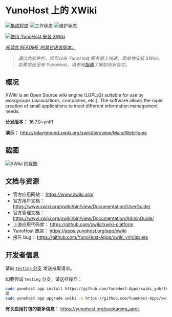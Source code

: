 <!--
注意：此 README 由 <https://github.com/YunoHost/apps/tree/master/tools/readme_generator> 自动生成
请勿手动编辑。
-->

# YunoHost 上的 XWiki

[![集成程度](https://dash.yunohost.org/integration/xwiki.svg)](https://ci-apps.yunohost.org/ci/apps/xwiki/) ![工作状态](https://ci-apps.yunohost.org/ci/badges/xwiki.status.svg) ![维护状态](https://ci-apps.yunohost.org/ci/badges/xwiki.maintain.svg)

[![使用 YunoHost 安装 XWiki](https://install-app.yunohost.org/install-with-yunohost.svg)](https://install-app.yunohost.org/?app=xwiki)

*[阅读此 README 的其它语言版本。](./ALL_README.md)*

> *通过此软件包，您可以在 YunoHost 服务器上快速、简单地安装 XWiki。*  
> *如果您还没有 YunoHost，请参阅[指南](https://yunohost.org/install)了解如何安装它。*

## 概况

XWiki is an Open Source wiki engine (LGPLv2) suitable for use by workgroups (associations, companies, etc.). The software allows the rapid creation of small applications to meet different information management needs.

**分发版本：** 16.7.0~ynh1

**演示：** <https://playground.xwiki.org/xwiki/bin/view/Main/WebHome>

## 截图

![XWiki 的截图](./doc/screenshots/XWiki-standard-help.jpg)

## 文档与资源

- 官方应用网站： <https://www.xwiki.org/>
- 官方用户文档： <https://www.xwiki.org/xwiki/bin/view/Documentation/UserGuide/>
- 官方管理文档： <https://www.xwiki.org/xwiki/bin/view/Documentation/AdminGuide/>
- 上游应用代码库： <https://github.com/xwiki/xwiki-platform>
- YunoHost 商店： <https://apps.yunohost.org/app/xwiki>
- 报告 bug： <https://github.com/YunoHost-Apps/xwiki_ynh/issues>

## 开发者信息

请向 [`testing` 分支](https://github.com/YunoHost-Apps/xwiki_ynh/tree/testing) 发送拉取请求。

如要尝试 `testing` 分支，请这样操作：

```bash
sudo yunohost app install https://github.com/YunoHost-Apps/xwiki_ynh/tree/testing --debug
或
sudo yunohost app upgrade xwiki -u https://github.com/YunoHost-Apps/xwiki_ynh/tree/testing --debug
```

**有关应用打包的更多信息：** <https://yunohost.org/packaging_apps>
